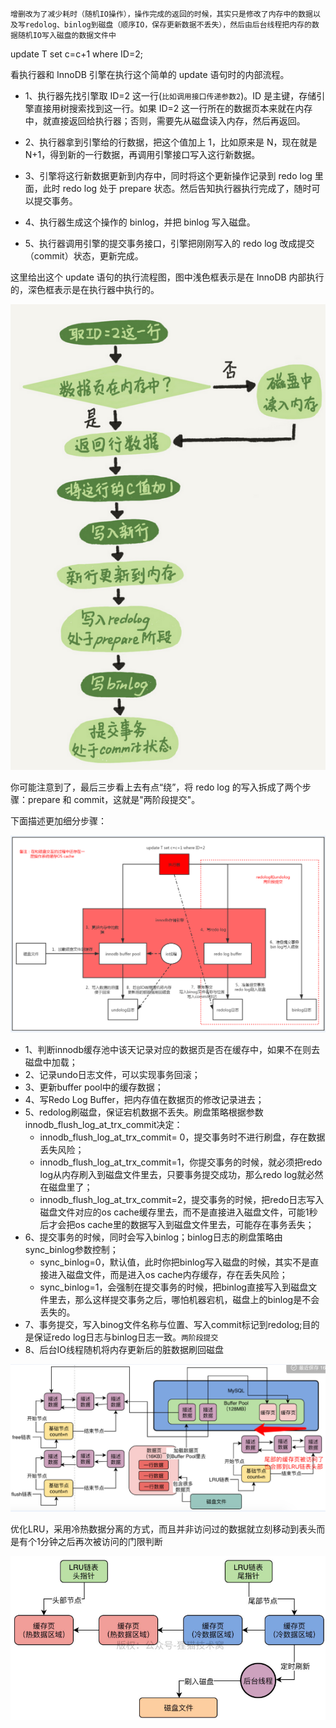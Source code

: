 
`增删改为了减少耗时（随机IO操作），操作完成的返回的时候，其实只是修改了内存中的数据以及写redolog、binlog到磁盘（顺序IO，保存更新数据不丢失），然后由后台线程把内存的数据随机IO写入磁盘的数据文件中`


update T set c=c+1 where ID=2;

看执行器和 InnoDB 引擎在执行这个简单的 update 语句时的内部流程。

- 1、执行器先找引擎取 ID=2 这一行(`比如调用接口传递参数2`)。ID 是主键，存储引擎直接用树搜索找到这一行。如果 ID=2 这一行所在的数据页本来就在内存中，就直接返回给执行器；否则，需要先从磁盘读入内存，然后再返回。

- 2、执行器拿到引擎给的行数据，把这个值加上 1，比如原来是 N，现在就是 N+1，得到新的一行数据，再调用引擎接口写入这行新数据。

- 3、引擎将这行新数据更新到内存中，同时将这个更新操作记录到 redo log 里面，此时 redo log 处于 prepare 状态。然后告知执行器执行完成了，随时可以提交事务。

- 4、执行器生成这个操作的 binlog，并把 binlog 写入磁盘。

- 5、执行器调用引擎的提交事务接口，引擎把刚刚写入的 redo log 改成提交（commit）状态，更新完成。

这里给出这个 update 语句的执行流程图，图中浅色框表示是在 InnoDB 内部执行的，深色框表示是在执行器中执行的。

![update 语句执行流程](../../pic/2021-01-29/2021-01-29-15-30-24.png)


你可能注意到了，最后三步看上去有点“绕”，将 redo log 的写入拆成了两个步骤：prepare 和 commit，这就是"两阶段提交"。

下面描述更加细分步骤：

![innodb更新一条数据流程](../../pic/2021-01-31/2021-01-31-20-26-29.png)

- 1、判断innodb缓存池中该天记录对应的数据页是否在缓存中，如果不在则去磁盘中加载；
- 2、记录undo日志文件，可以实现事务回滚；
- 3、更新buffer pool中的缓存数据；
- 4、写Redo Log Buffer，把内存值在数据页的修改记录进去；
- 5、redolog刷磁盘，保证宕机数据不丢失。刷盘策略根据参数innodb_flush_log_at_trx_commit决定：
    - innodb_flush_log_at_trx_commit= 0，提交事务时不进行刷盘，存在数据丢失风险；
    - innodb_flush_log_at_trx_commit=1，你提交事务的时候，就必须把redo log从内存刷入到磁盘文件里去，只要事务提交成功，那么redo log就必然在磁盘里了；
    - innodb_flush_log_at_trx_commit=2，提交事务的时候，把redo日志写入磁盘文件对应的os cache缓存里去，而不是直接进入磁盘文件，可能1秒后才会把os cache里的数据写入到磁盘文件里去，可能存在事务丢失；
- 6、提交事务的时候，同时会写入binlog；binlog日志的刷盘策略由sync_binlog参数控制；
    - sync_binlog=0，默认值，此时你把binlog写入磁盘的时候，其实不是直接进入磁盘文件，而是进入os cache内存缓存，存在丢失风险；
    - sync_binlog=1，会强制在提交事务的时候，把binlog直接写入到磁盘文件里去，那么这样提交事务之后，哪怕机器宕机，磁盘上的binlog是不会丢失的。
- 7、事务提交，写入binog文件名称与位置、写入commit标记到redolog;目的是保证redo log日志与binlog日志一致。`两阶段提交`
- 8、后台IO线程随机将内存更新后的脏数据刷回磁盘





![buffer pool的内部结构](../../pic/2021-01-29/2021-01-29-15-24-26.png)


优化LRU，采用冷热数据分离的方式，而且并非访问过的数据就立刻移动到表头而是有个1分钟之后再次被访问的门限判断

![buffer pool的内部结构](../../pic/2021-01-29/2021-01-29-15-25-01.png)